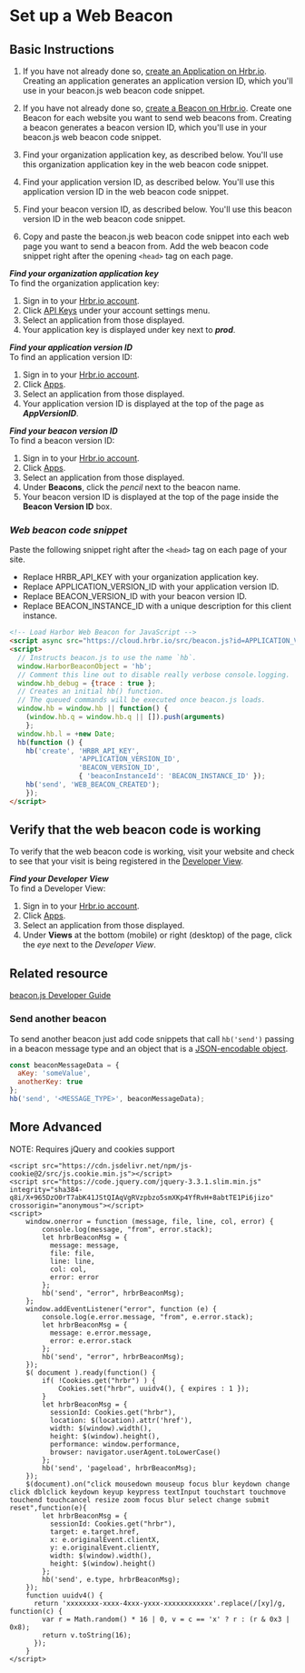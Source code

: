 # Set up a Web Beacon

## Basic Instructions

1. If you have not already done so, [create an Application on Hrbr.io](https://cloud.hrbr.io/#!/apps/edit/new). Creating an application generates an application version ID, which you'll use in your beacon.js web beacon code snippet.

2. If you have not already done so, [create a Beacon on Hrbr.io](https://cloud.hrbr.io/). Create one Beacon for each website you want to send web beacons from. Creating a beacon generates a beacon version ID, which you'll use in your beacon.js web beacon code snippet.

3. Find your organization application key, as described below. You'll use this organization application key in the web beacon code snippet.

4. Find your application version ID, as described below. You'll use this application version ID in the web beacon code snippet.

5. Find your beacon version ID, as described below. You'll use this beacon version ID in the web beacon code snippet.

6. Copy and paste the beacon.js web beacon code snippet into each web page you want to send a beacon from. Add the web beacon code snippet right after the opening `<head>` tag on each page.

***Find your organization application key***    
To find the organization application key:

1. Sign in to your [Hrbr.io account](https://cloud.hrbr.io).
2. Click [API Keys](https://cloud.hrbr.io/#!/account/apikeys) under your account settings menu.
3. Select an application from those displayed.
4. Your application key is displayed under key next to ___prod___.


***Find your application version ID***    
To find an application version ID:

1. Sign in to your [Hrbr.io account](https://cloud.hrbr.io).
2. Click [Apps](https://cloud.hrbr.io/#!/apps/list).
3. Select an application from those displayed.
4. Your application version ID is displayed at the top of the page as ___AppVersionID___.


***Find your beacon version ID***  
To find a beacon version ID:

1. Sign in to your [Hrbr.io account](https://cloud.hrbr.io).
2. Click [Apps](https://cloud.hrbr.io/#!/apps/list).
3. Select an application from those displayed.
4. Under **Beacons**, click the *pencil* next to the beacon name.
5. Your beacon version ID is displayed at the top of the page inside the __Beacon Version ID__ box.


### ***Web beacon code snippet***

Paste the following snippet right after the `<head>` tag on each page of your site.  
- Replace HRBR_API_KEY with your organization application key.  
- Replace APPLICATION_VERSION_ID with your application version ID.  
- Replace BEACON_VERSION_ID with your beacon version ID.  
- Replace BEACON_INSTANCE_ID with a unique description for this client instance. 

```html
<!-- Load Harbor Web Beacon for JavaScript -->
<script async src="https://cloud.hrbr.io/src/beacon.js?id=APPLICATION_VERSION_ID"></script>
<script>
  // Instructs beacon.js to use the name `hb`.
  window.HarborBeaconObject = 'hb';
  // Comment this line out to disable really verbose console.logging.
  window.hb_debug = {trace : true };
  // Creates an initial hb() function.
  // The queued commands will be executed once beacon.js loads.
  window.hb = window.hb || function() {
    (window.hb.q = window.hb.q || []).push(arguments)
    };
  window.hb.l = +new Date;
  hb(function () {
	hb('create', 'HRBR_API_KEY',
	             'APPLICATION_VERSION_ID', 
                 'BEACON_VERSION_ID',
                 { 'beaconInstanceId': 'BEACON_INSTANCE_ID' });
    hb('send', 'WEB_BEACON_CREATED');
    });
</script>
```

## Verify that the web beacon code is working
To verify that the web beacon code is working, visit your website and check to see that your visit is being registered in the [Developer View](https://hrbr.io).

***Find your Developer View***    
To find a Developer View:

1. Sign in to your [Hrbr.io account](https://cloud.hrbr.io).
2. Click [Apps](https://cloud.hrbr.io/#!/apps/list).
3. Select an application from those displayed.
4. Under **Views** at the bottom (mobile) or right (desktop) of the page, click the *eye* next to the *Developer View*.


## Related resource
[beacon.js Developer Guide](https://hrbr.io)


### Send another beacon
To send another beacon just add code snippets that call `hb('send')` passing in a beacon message type and
an object that is a [JSON-encodable object](https://www.json.org/).
```js
const beaconMessageData = {
  aKey: 'someValue',
  anotherKey: true
};
hb('send', '<MESSAGE_TYPE>', beaconMessageData);
```

## More Advanced
NOTE: Requires jQuery and cookies support
```
<script src="https://cdn.jsdelivr.net/npm/js-cookie@2/src/js.cookie.min.js"></script>
<script src="https://code.jquery.com/jquery-3.3.1.slim.min.js" integrity="sha384-q8i/X+965DzO0rT7abK41JStQIAqVgRVzpbzo5smXKp4YfRvH+8abtTE1Pi6jizo" crossorigin="anonymous"></script>
<script>
    window.onerror = function (message, file, line, col, error) {
        console.log(message, "from", error.stack);
        let hrbrBeaconMsg = {
          message: message,
          file: file,
          line: line,
          col: col,
          error: error
        };
        hb('send', "error", hrbrBeaconMsg);
    };
    window.addEventListener("error", function (e) {
        console.log(e.error.message, "from", e.error.stack);
        let hrbrBeaconMsg = {
          message: e.error.message,
          error: e.error.stack
        };
        hb('send', "error", hrbrBeaconMsg);
    });
    $( document ).ready(function() {
        if( !Cookies.get("hrbr") ) {
            Cookies.set("hrbr", uuidv4(), { expires : 1 });
        }
        let hrbrBeaconMsg = {
          sessionId: Cookies.get("hrbr"),
          location: $(location).attr('href'),
          width: $(window).width(),
          height: $(window).height(),
          performance: window.performance,
          browser: navigator.userAgent.toLowerCase()
        };
        hb('send', 'pageload', hrbrBeaconMsg);
    });
    $(document).on("click mousedown mouseup focus blur keydown change click dblclick keydown keyup keypress textInput touchstart touchmove touchend touchcancel resize zoom focus blur select change submit reset",function(e){
        let hrbrBeaconMsg = {
          sessionId: Cookies.get("hrbr"),
          target: e.target.href,
          x: e.originalEvent.clientX,
          y: e.originalEvent.clientY,
          width: $(window).width(),
          height: $(window).height()
        };
        hb('send', e.type, hrbrBeaconMsg);
    });
    function uuidv4() {
      return 'xxxxxxxx-xxxx-4xxx-yxxx-xxxxxxxxxxxx'.replace(/[xy]/g, function(c) {
        var r = Math.random() * 16 | 0, v = c == 'x' ? r : (r & 0x3 | 0x8);
        return v.toString(16);
      });
    }
</script>

```

